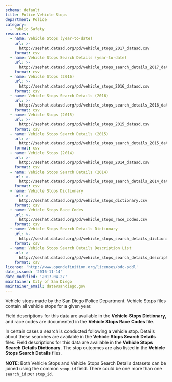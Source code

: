 ```yaml
---
schema: default
title: Police Vehicle Stops
department: Police
category:
  - Public Safety
resources:
  - name: Vehicle Stops (year-to-date)
    url: >-
      http://seshat.datasd.org/pd/vehicle_stops_2017_datasd.csv
    format: csv
  - name: Vehicle Stops Search Details (year-to-date)
    url: >-
      http://seshat.datasd.org/pd/vehicle_stops_search_details_2017_datasd.csv
    format: csv
  - name: Vehicle Stops (2016)
    url: >-
      http://seshat.datasd.org/pd/vehicle_stops_2016_datasd.csv
    format: csv
  - name: Vehicle Stops Search Details (2016)
    url: >-
      http://seshat.datasd.org/pd/vehicle_stops_search_details_2016_datasd.csv
    format: csv
  - name: Vehicle Stops (2015)
    url: >-
      http://seshat.datasd.org/pd/vehicle_stops_2015_datasd.csv
    format: csv
  - name: Vehicle Stops Search Details (2015)
    url: >-
      http://seshat.datasd.org/pd/vehicle_stops_search_details_2015_datasd.csv
    format: csv
  - name: Vehicle Stops (2014)
    url: >-
      http://seshat.datasd.org/pd/vehicle_stops_2014_datasd.csv
    format: csv
  - name: Vehicle Stops Search Details (2014)
    url: >-
      http://seshat.datasd.org/pd/vehicle_stops_search_details_2014_datasd.csv
    format: csv
  - name: Vehicle Stops Dictionary
    url: >-
      http://seshat.datasd.org/pd/vehicle_stops_dictionary.csv
    format: csv
  - name: Vehicle Stops Race Codes
    url: >-
      http://seshat.datasd.org/pd/vehicle_stops_race_codes.csv
    format: csv
  - name: Vehicle Stops Search Details Dictionary
    url: >-
      http://seshat.datasd.org/pd/vehicle_stops_search_details_dictionary.csv
    format: csv
  - name: Vehicle Stops Search Details Description List
    url: >-
      http://seshat.datasd.org/pd/vehicle_stops_search_details_description_list.csv
    format: csv
license: 'http://www.opendefinition.org/licenses/odc-pddl'
date_issued: '2016-11-14'
date_modified: '2017-04-27'
maintainer: City of San Diego
maintainer_email: data@sandiego.gov
---
```

Vehicle stops made by the San Diego Police Department.
Vehicle Stops files contain all vehicle stops for a given year.

<!--more-->

Field descriptions for this data are available in the <b>Vehicle Stops Dictionary</b>,
and race codes are documented in the <b>Vehicle Stops Race Codes</b> file.

In certain cases a search is conducted following a vehicle stop.
Details about these searches are available in the <b>Vehicle Stops Search Details</b> files.
Field descriptions for this data are available in the <b>Vehicle Stops Search Details Dictionary</b>.
The stop outcomes are also listed in the <b>Vehicle Stops Search Details</b> files.

<b>NOTE</b>: Both Vehicle Stops and Vehicle Stops Search Details datasets
can be joined using the common `stop_id` field. There could be one more than one `search_id` per `stop_id`.
